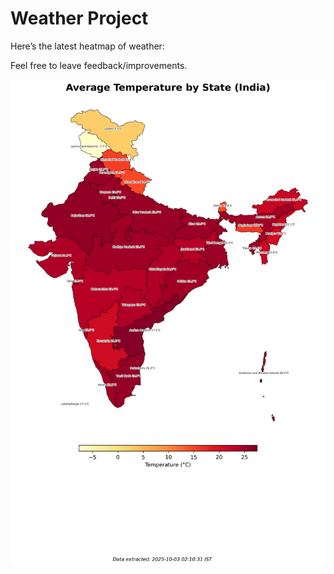# Weather Project

Here’s the latest heatmap of weather:

Feel free to leave feedback/improvements.

![India Heatmap](docs/assets/india_heatmap.png?v=DEE341)
